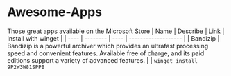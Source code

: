 # Awesome-Apps
Those great apps available on the Microsoft Store
| Name | Describe | Link | Install with winget |
| ---- | -------- | ---- | ------------------- |
| Bandizip | Bandizip is a powerful archiver which provides an ultrafast processing speed and convenient features. Available free of charge, and its paid editions support a variety of advanced features. |  | ``winget install 9P2W3W81SPPB``

